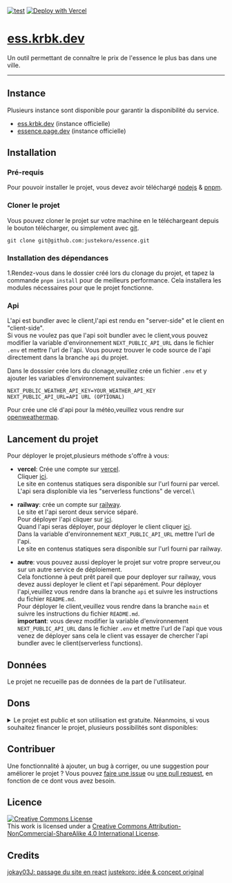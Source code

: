 [![test](https://github.com/justekoro/essence/actions/workflows/test.yml/badge.svg)](https://github.com/justekoro/essence/actions/workflows/test.yml)
[![Deploy with Vercel](https://vercel.com/button)](https://vercel.com/new/clone?repository-url=https%3A%2F%2Fgithub.com%2Fjustekoro%2Fessence&env=NEXT_PUBLIC_WEATHER_API_URL&envDescription=weather%20api%20url%20is%20required%20for%20geolocation%20user%2Capi%20key%20is%20free&envLink=https%3A%2F%2Fhome.openweathermap.org%2Fapi_keys&project-name=essence-tracker&repo-name=essence&redirect-url=https%3A%2F%2Fessence.vercel.com&demo-title=essence%20tracker%20offial%20instance&demo-description=official%20instance%20for%20host%20essence%20tracker&demo-url=http%3A%2F%2Fess.krbk.dev&demo-image=https%3A%2F%2Fi.imgur.com%2FP4rEDAK.png&skippable-integrations=1)
# [ess.krbk.dev](https://ess.krbk.dev)
Un outil permettant de connaître le prix de l'essence le plus bas dans une ville.

---

## Instance
Plusieurs instance sont disponible pour garantir la disponibilité du service.

- [ess.krbk.dev](https://ess.krbk.dev) (instance officielle)
- [essence.page.dev](https://essence.page.dev) (instance officielle)

## Installation
### Pré-requis
Pour pouvoir installer le projet, vous devez avoir téléchargé [nodejs](https://nodejs.org/en/) & [pnpm](https://pnpm.io/fr/).

### Cloner le projet
Vous pouvez cloner le projet sur votre machine en le téléchargeant depuis le bouton télécharger, ou simplement avec [git](https://git-scm.com/).

```git
git clone git@github.com:justekoro/essence.git
```

### Installation des dépendances

1.Rendez-vous dans le dossier créé lors du clonage du projet, et tapez la commande `pnpm install` pour de meilleurs performance. Cela installera les modules nécessaires pour que le projet fonctionne.

### Api

L'api est bundler avec le client,l'api est rendu en "server-side" et le client en "client-side".\
Si vous ne voulez pas que l'api soit bundler avec le client,vous pouvez modifier la variable d'environnement `NEXT_PUBLIC_API_URL` dans le fichier `.env` et mettre l'url de l'api.
Vous pouvez trouver le code source de l'api directement dans la branche `api` du projet.	

Dans le dosssier crée lors du clonage,veuillez crée un fichier `.env` et y ajouter les variables d'environnement suivantes:

```env
NEXT_PUBLIC_WEATHER_API_KEY=YOUR_WEATHER_API_KEY
NEXT_PUBLIC_API_URL=API URL (OPTIONAL)
```

Pour crée une clé d'api pour la météo,veuillez vous rendre sur [openweathermap](https://openweathermap.org/).

## Lancement du projet
Pour déployer le projet,plusieurs méthode s'offre à vous:

- **vercel**:
Crée une compte sur [vercel](https://vercel.com/signup).\
Cliquer [ici](https://vercel.com/new/clone?repository-url=https%3A%2F%2Fgithub.com%2Fjustekoro%2Fessence&env=NEXT_PUBLIC_WEATHER_API_URL&envDescription=weather%20api%20url%20is%20required%20for%20geolocation%20user%2Capi%20key%20is%20free&envLink=https%3A%2F%2Fhome.openweathermap.org%2Fapi_keys&project-name=essence-tracker&repo-name=essence&redirect-url=https%3A%2F%2Fessence.vercel.com&demo-title=essence%20tracker%20offial%20instance&demo-description=official%20instance%20for%20host%20essence%20tracker&demo-url=http%3A%2F%2Fess.krbk.dev&demo-image=https%3A%2F%2Fi.imgur.com%2FP4rEDAK.png&skippable-integrations=1).\
Le site en contenus statiques sera disponible sur l'url fourni par vercel.\
L'api sera displonible via les "serverless functions" de vercel.\

- **railway**:
crée un compte sur [railway](https://railway.app/).\
Le site et l'api seront deux service séparé.\
Pour déployer l'api cliquer sur [ici](https://railway.app/new/template/Ui4ohH?referralCode=xCrT0F).\
Quand l'api seras déployer, pour déployer le client cliquer [ici](https://railway.app/new/template/4QmZNa?referralCode=xCrT0F).\
Dans la variable d'environnement `NEXT_PUBLIC_API_URL` mettre l'url de l'api.\
Le site en contenus statiques sera disponible sur l'url fourni par railway.

- **autre**:
vous pouvez aussi deployer le projet sur votre propre serveur,ou sur un autre service de déploiement.\
Cela fonctionne à peut prêt pareil que pour deployer sur railway, vous devez aussi deployer le client et l'api séparément.
Pour déployer l'api,veuillez vous rendre dans la branche `api` et suivre les instructions du fichier `README.md`.\
Pour déployer le client,veuillez vous rendre dans la branche `main` et suivre les instructions du fichier `README.md`.\
**important**: vous devez modifier la variable d'environnement `NEXT_PUBLIC_API_URL` dans le fichier `.env` et mettre l'url de l'api que vous venez de déployer sans cela le client vas essayer de chercher l'api bundler avec le client(serverless functions).


## Données
Le projet ne recueille pas de données de la part de l'utilisateur.

## Dons
<details>
<summary>Le projet est public et son utilisation est gratuite. Néanmoins, si vous souhaitez financer le projet, plusieurs possibilités sont disponibles:</summary>
<ul>
<li>
<details>
<summary>Koro:</summary>
<ul>
<li><a href="https://buymeacoffee.com/justekoro">buymeacoffee</a></li>
<li>Solana: koroAXzMAq6mkgRyjdUhWZiFHJ9SjsjtqTdybGbtPRN</li>
<li>Ethereum: 0x3173F2bE428F53E03cFDC5A9FBaA02d89b0cBdc8</li>
</ul>
</details>
</li>

<li>
<details>
<summary>jokay03J</summary>
<ul>
<li><a href="https://www.buymeacoffee.com/jokay03J">buymeacoffee</a></li>
</ul>
</details>
</li>
</ul>
</details>

## Contribuer
Une fonctionnalité à ajouter, un bug à corriger, ou une suggestion pour améliorer le projet ? Vous pouvez [faire une issue](https://github.com/justekoro/essence/issues) ou [une pull request](https://github.com/justekoro/essence/pulls), en fonction de ce dont vous avez besoin.

## Licence
<a rel="license" href="http://creativecommons.org/licenses/by-nc-sa/4.0/"><img alt="Creative Commons License" style="border-width:0" src="https://i.creativecommons.org/l/by-nc-sa/4.0/88x31.png" /></a><br />This work is licensed under a <a rel="license" href="http://creativecommons.org/licenses/by-nc-sa/4.0/">Creative Commons Attribution-NonCommercial-ShareAlike 4.0 International License</a>.

## Credits
<a href="https://github.com/jokay03J">jokay03J: passage du site en react</a>
<a href="https://github.com/justekoro">justekoro: idée & concept original</a>

